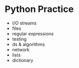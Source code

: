 # Python Practice

- I/O streams
- files
- regular expressions
- testing
- ds & algorithms
- network
- lists
- dictionary
